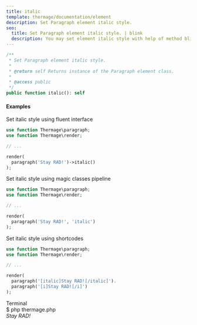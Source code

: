 ```yaml
---
title: italic
template: thermage/documentation/element
description: Set Paragraph element italic style.
seo:
  title: Set Paragraph element italic style. | blink
  description: You may set element italic style with help of method blink
---
```


```php
/**
 * Set Paragraph element italic style.
 *
 * @return self Returns instance of the Paragraph element class.
 *
 * @access public
 */
public function italic(): self
```

#### Examples

Set italic style using fluent interface
```php
use function Thermage\paragraph;
use function Thermage\render;

// ...

render( 
  paragraph('Stay RAD!')->italic()
);
```

Set italic style using magic classes pipeline
```php
use function Thermage\paragraph;
use function Thermage\render;

// ...

render( 
  paragraph('Stay RAD!', 'italic')
);
```

Set italic style using shortcodes
```php 
use function Thermage\paragraph;
use function Thermage\render;

// ...

render( 
  paragraph('[italic]Stay RAD![/italic]').
  paragraph('[i]Stay RAD![/i]')
);
```

<div class="terminal">
  <div class="terminal-header">Terminal</div>
  <div class="terminal-body">
    <div class="terminal-command">$ php thermage.php</div>
    <div class="el-div" style="font-style: italic;">Stay RAD!</div>
  </div>
</div>